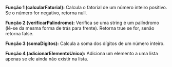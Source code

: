 **Função 1 (calcularFatorial):** Calcula o fatorial de um número inteiro positivo. Se o número for negativo, retorna null.

**Função 2 (verificarPalindromo):** Verifica se uma string é um palíndromo (lê-se da mesma forma de trás para frente). Retorna true se for, senão retorna false.

**Função 3 (somaDigitos):** Calcula a soma dos dígitos de um número inteiro.

**Função 4 (adicionarElementoUnico):** Adiciona um elemento a uma lista apenas se ele ainda não existir na lista.
